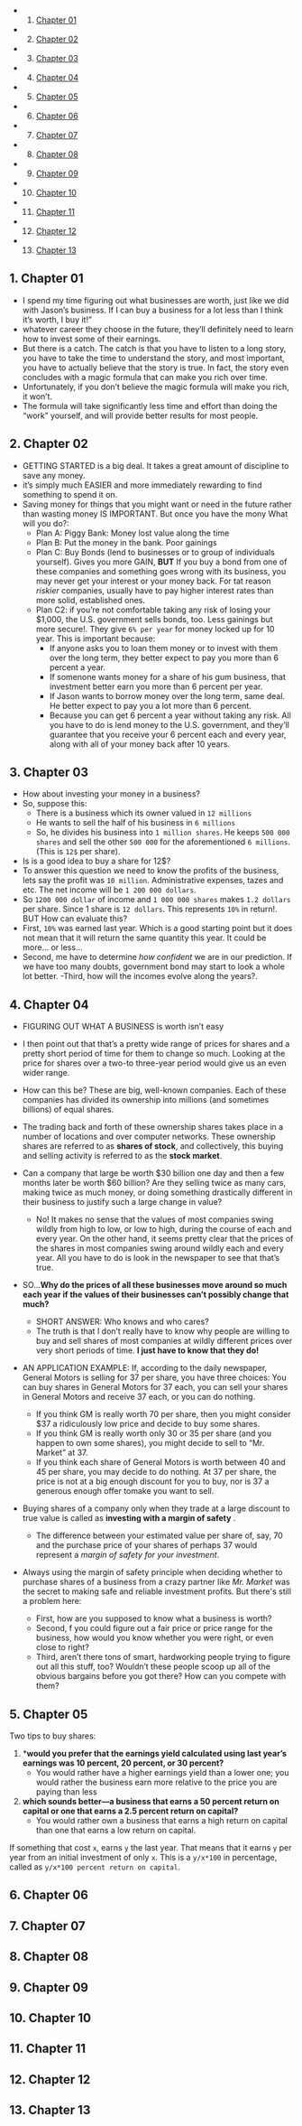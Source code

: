 <!-- vscode-markdown-toc -->
* 1. [Chapter 01](#Chapter01)
* 2. [Chapter 02](#Chapter02)
* 3. [Chapter 03](#Chapter03)
* 4. [Chapter 04](#Chapter04)
* 5. [Chapter 05](#Chapter05)
* 6. [Chapter 06](#Chapter06)
* 7. [Chapter 07](#Chapter07)
* 8. [Chapter 08](#Chapter08)
* 9. [Chapter 09](#Chapter09)
* 10. [Chapter 10](#Chapter10)
* 11. [Chapter 11](#Chapter11)
* 12. [Chapter 12](#Chapter12)
* 13. [Chapter 13](#Chapter13)

<!-- vscode-markdown-toc-config
	numbering=true
	autoSave=true
	/vscode-markdown-toc-config -->
<!-- /vscode-markdown-toc -->

##  1. <a name='Chapter01'></a>Chapter 01

- I spend my time figuring out what businesses are worth, just like we did with Jason’s business. If I can buy a business for a lot less than I think it’s worth, I buy it!”
- whatever career they choose in the future, they’ll definitely need to learn how to invest some of their earnings.
- But there is a catch. The catch is that you have to listen to a long story, you have to take the time to understand the story, and most important, you have to actually believe that the story is true. In fact, the story even concludes with a magic formula that can make you rich over time.
- Unfortunately, if you don’t believe the magic formula will make you rich, it won’t.
- The formula will take significantly less time and effort than doing the “work” yourself, and will provide better results for most people.

##  2. <a name='Chapter02'></a>Chapter 02

- GETTING STARTED is a big deal. It takes a great amount of discipline to save any money.
- it’s simply much EASIER and more immediately rewarding to find something to spend it on.
- Saving money for things that you might want or need in the future rather than wasting money IS IMPORTANT. But once you have the mony What will you do?:
  - Plan A: Piggy Bank: Money lost value along the time
  - Plan B: Put the money in the bank. Poor gainings
  - Plan C: Buy Bonds (lend to businesses or to group of individuals yourself). Gives you more GAIN, **BUT**  If you buy a bond from one of these companies and something goes wrong with its business, you may never get your interest or your money back. For tat reason *riskier* companies, usually have to pay higher interest rates than more solid, established ones.
  - Plan C2: if you’re not comfortable taking any risk of losing your $1,000, the U.S. government sells bonds, too. Less gainings but more secure!. They give `6% per year` for money locked up for 10 year. This is important because:
    - If anyone asks you to loan them money or to invest with them over the long term, they better expect to pay you more than 6 percent a year.
    - If somenone wants money for a share of his gum business, that investment better earn you more than 6 percent per year.
    - If Jason wants to borrow money over the long term, same deal. He better expect to pay you a lot more than 6 percent.
    - Because you can get 6 percent a year without taking any risk. All you have to do is lend money to the U.S. government, and they’ll guarantee that you receive your 6 percent each and every year, along with all of your money back after 10 years.

##  3. <a name='Chapter03'></a>Chapter 03
- How about investing your money in a business?
-  So, suppose this:
   -  There is a business which its owner valued in `12 millions`
   -  He wants to sell the half of his business in `6 millions`
   -  So, he divides his business into `1 million shares`. He keeps `500 000 shares` and sell the other `500 000` for the aforementioned `6 millions`. (This is `12$` per share).
- Is is a good idea to buy a share for 12$?
- To answer this question we need to know the profits of the business, lets say the profit was `10 million`. Administrative expenses, tazes and etc. The net income will be `1 200 000 dollars`.
- So `1200 000 dollar` of income and `1 000 000 shares` makes `1.2 dollars` per share. Since 1 share is `12 dollars`. This represents `10%` in return!. BUT How can evaluate this?
- First, `10%` was earned last year. Which is a good starting point but it does not mean that it will return the same quantity this year. It could be more... or less...
- Second, me have to determine *how confident* we are in our prediction. If we have too many doubts, government bond may start to look a whole lot better.
-Third, how will the incomes evolve along the years?.

##  4. <a name='Chapter04'></a>Chapter 04

- FIGURING OUT WHAT A BUSINESS is worth isn’t easy
- I then point out that that’s a pretty wide range of prices for shares and a pretty short period of time for them to change so much. Looking at the price for shares over a two-to three-year period would give us an even wider range.
- How can this be? These are big, well-known companies. Each of these companies has divided its ownership into millions (and sometimes billions) of equal shares.
- The trading back and forth of these ownership shares takes place in a number of locations and over computer networks. These ownership shares are referred to as **shares of stock**, and collectively, this buying and selling activity is referred to as the **stock market**.
- Can a company that large be worth $30 billion one day and then a few months later be worth $60 billion? Are they selling twice as many cars, making twice as much money, or doing something drastically different in their business to justify such a large change in value?
  - No! It makes no sense that the values of most companies swing wildly from high to low, or low to high, during the course of each and every year. On the other hand, it seems pretty clear that the prices of the shares in most companies swing around wildly each and every year. All you have to do is look in the newspaper to see that that’s true.

- SO...**Why do the prices of all these businesses move around so much
each year if the values of their businesses can’t possibly change that much?**
  - SHORT ANSWER: Who knows and who cares?
  - The truth is that I don’t really have to know why people are willing to buy and sell shares of most companies at wildly different prices over very short periods of time. **I just have to know that they do!**

- AN APPLICATION EXAMPLE: If, according to the daily newspaper, General
Motors is selling for 37 per share, you have three choices: You can buy shares in General Motors for 37 each, you can sell your shares in General Motors and receive 37 each, or you can do nothing. 
  - If you think GM is really worth 70 per share, then you might consider $37 a
ridiculously low price and decide to buy some shares. 
  - If you think GM is really worth only 30 or 35 per share (and you happen to own some shares), you might decide to sell to “Mr. Market” at 37. 
  - If you think each share of General Motors is worth between 40 and 45 per share, you may decide to do nothing. At 37 per share, the price is not at a big enough discount for you to buy, nor is 37 a generous enough offer tomake you want to sell.
- Buying shares of a company only when they trade at a large discount to true value is called as **investing with a margin of safety** . 
  - The difference between your estimated value per share of, say, 70 and the purchase price of your shares of perhaps 37 would represent a *margin of safety for your investment*.
- Always using the margin of safety principle when deciding whether to purchase shares of a business from a crazy partner like *Mr. Market* was the secret to
making safe and reliable investment profits. But there's still a problem here:
  - First, how are you supposed to know what a business is worth?
  - Second, f you could figure out a fair price or price range for the business, how would you know whether you were right, or even close to right?
  - Third, aren’t there tons of smart, hardworking people trying to figure out all this stuff, too? Wouldn’t these people scoop up all of the obvious bargains before you got there? How can you compete with them?

##  5. <a name='Chapter05'></a>Chapter 05

Two tips to buy shares:
1. ***would you prefer that the earnings yield calculated using last year’s earnings was 10 percent, 20 percent, or 30 percent?** 
   - You would rather have a higher earnings yield than a lower one; you would rather the business earn more relative to the price you are paying than less
2. **which sounds better—a business that earns a 50 percent return on capital or one that earns a 2.5 percent return on capital?**
   - You would rather own a business that earns a high return on capital than one that earns a low return on capital.
  
If something that cost `x`, earns `y` the last year. That means that it earns `y` per year from an initial investment of only `x`. This is a `y/x*100` in percentage, called as `y/x*100 percent return on capital`.


##  6. <a name='Chapter06'></a>Chapter 06

##  7. <a name='Chapter07'></a>Chapter 07

##  8. <a name='Chapter08'></a>Chapter 08

##  9. <a name='Chapter09'></a>Chapter 09

##  10. <a name='Chapter10'></a>Chapter 10

##  11. <a name='Chapter11'></a>Chapter 11

##  12. <a name='Chapter12'></a>Chapter 12

##  13. <a name='Chapter13'></a>Chapter 13
